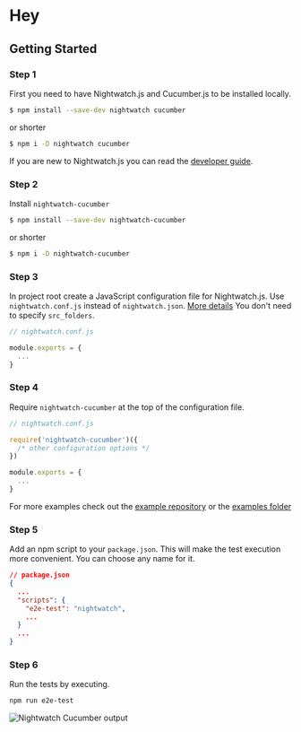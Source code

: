 # Hey

## Getting Started

### Step 1

First you need to have Nightwatch.js and Cucumber.js to be installed locally.

```bash
$ npm install --save-dev nightwatch cucumber
```

or shorter

```bash
$ npm i -D nightwatch cucumber
```

If you are new to Nightwatch.js you can read the [developer guide](http://nightwatchjs.org/guide).

### Step 2

Install `nightwatch-cucumber`

```bash
$ npm install --save-dev nightwatch-cucumber
```

or shorter

```bash
$ npm i -D nightwatch-cucumber
```

### Step 3

In project root create a JavaScript configuration file for Nightwatch.js. Use `nightwatch.conf.js` instead of `nightwatch.json`. [More details](http://nightwatchjs.org/guide#settings-file) You don't need to specify `src_folders`.

```javascript
// nightwatch.conf.js

module.exports = {
  ...
}
```

### Step 4

Require `nightwatch-cucumber` at the top of the configuration file.

```javascript
// nightwatch.conf.js

require('nightwatch-cucumber')({
  /* other configuration options */
})

module.exports = {
  ...
}
```

For more examples check out the [example repository](https://github.com/mucsi96/nightwatch-cucumber-example) or the [examples folder](https://github.com/mucsi96/nightwatch-cucumber/tree/master/examples)

### Step 5

Add an npm script to your `package.json`. This will make the test execution more convenient.
You can choose any name for it.

```json
// package.json
{
  ...
  "scripts": {
    "e2e-test": "nightwatch",
    ...
  }
  ...
}
```

### Step 6

Run the tests by executing.

```bash
npm run e2e-test
```

![Nightwatch Cucumber output](res/img/nightwatch-cucumber-output.png)
